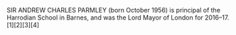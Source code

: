 SIR ANDREW CHARLES PARMLEY (born October 1956) is principal of the Harrodian School in Barnes, and was the Lord Mayor of London for 2016–17.[1][2][3][4]
